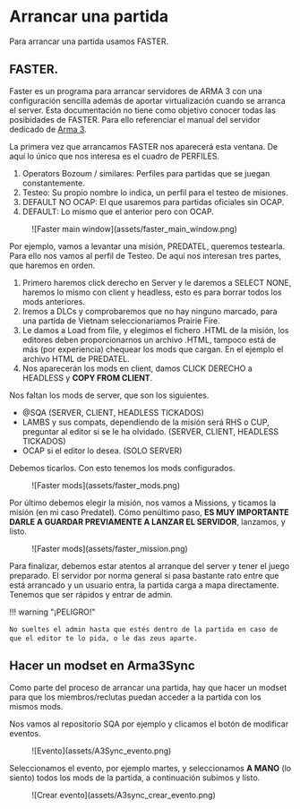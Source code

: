 # Arrancar una partida

Para arrancar una partida usamos FASTER.

## FASTER.

Faster es un programa para arrancar servidores de ARMA 3 con una configuración sencilla además de aportar virtualización cuando se arranca el server. Esta documentación no tiene como objetivo conocer todas las posibidades de FASTER. Para ello referenciar el manual del servidor dedicado de [Arma 3](https://community.bistudio.com/wiki/Arma_3:_Dedicated_Server).

La primera vez que arrancamos FASTER nos aparecerá esta ventana. De aquí lo único que nos interesa es el cuadro de PERFILES.

1. Operators Bozoum / similares: Perfiles para partidas que se juegan constantemente.
2. Testeo: Su propio nombre lo indica, un perfil para el testeo de misiones.
3. DEFAULT NO OCAP: El que usaremos para partidas oficiales sin OCAP.
4. DEFAULT: Lo mismo que el anterior pero con OCAP.

<figure markdown>
  ![Faster main window](assets/faster_main_window.png)
</figure>

Por ejemplo, vamos a levantar una misión, PREDATEL, queremos testearla. Para ello nos vamos al perfil de Testeo. De aquí nos interesan tres partes, que haremos en orden.

1. Primero haremos click derecho en Server y le daremos a SELECT NONE, haremos lo mismo con client y headless, esto es para borrar todos los mods anteriores.
2. Iremos a DLCs y comprobaremos que no hay ninguno marcado, para una partida de Vietnam seleccionariamos Prairie Fire.
3. Le damos a Load from file, y elegimos el fichero .HTML de la misión, los editores deben proporcionarnos un archivo .HTML, tampoco está de más (por experiencia) chequear los mods que cargan. En el ejemplo el archivo HTML de PREDATEL.
4. Nos aparecerán los mods en client, damos CLICK DERECHO a HEADLESS y **COPY FROM CLIENT**.

Nos faltan los mods de server, que son los siguientes.

* @SQA (SERVER, CLIENT, HEADLESS TICKADOS)
* LAMBS y sus compats, dependiendo de la misión será RHS o CUP, preguntar al editor si se le ha olvidado. (SERVER, CLIENT, HEADLESS TICKADOS)
* OCAP si el editor lo desea. (SOLO SERVER)

Debemos ticarlos. Con esto tenemos los mods configurados.

<figure markdown>
  ![Faster mods](assets/faster_mods.png)
</figure>

Por último debemos elegir la misión, nos vamos a Missions, y ticamos la misión (en mi caso Predatel). Cómo penúltimo paso, **ES MUY IMPORTANTE DARLE A GUARDAR PREVIAMENTE A LANZAR EL SERVIDOR**, lanzamos, y listo.

<figure markdown>
  ![Faster mods](assets/faster_mission.png)
</figure>

Para finalizar, debemos estar atentos al arranque del server y tener el juego preparado. El servidor por norma general si pasa bastante rato entre que está arrancado y un usuario entra, la partida carga a mapa directamente. Tenemos que ser rápidos y entrar de admin.

!!! warning "¡PELIGRO!"

    No sueltes el admin hasta que estés dentro de la partida en caso de que el editor te lo pida, o le das zeus aparte.

## Hacer un modset en Arma3Sync

Como parte del proceso de arrancar una partida, hay que hacer un modset para que los miembros/reclutas puedan acceder a la partida con los mismos mods.

Nos vamos al repositorio SQA por ejemplo y clicamos el botón de modificar eventos. 

<figure markdown>
  ![Evento](assets/A3Sync_evento.png)
</figure>

Seleccionamos el evento, por ejemplo martes, y seleccionamos **A MANO** (lo siento) todos los mods de la partida, a continuación subimos y listo.

<figure markdown>
![Crear evento](assets/A3sync_crear_evento.png)
</figure>

